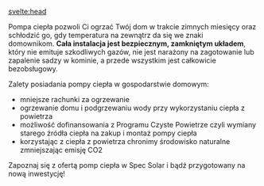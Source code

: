 <script lang="ts"></script>

<svelte:head>

  <title>Pompy ciepła | Specsolar.pl</title>
  <meta name="description" content="Opis musi być" />
</svelte:head>

Pompa ciepła pozwoli Ci ogrzać Twój dom w trakcie zimnych miesięcy oraz schłodzić go, gdy
temperatura na zewnątrz da się we znaki domownikom. **Cała instalacja jest bezpiecznym, zamkniętym
układem**, który nie emituje szkodliwych gazów, nie jest narażony na zagotowanie lub zapalenie sadzy w
kominie, a przede wszystkim jest całkowicie bezobsługowy.

Zalety posiadania pompy ciepła w gospodarstwie domowym:

- mniejsze rachunki za ogrzewanie
- ogrzewanie domu i podgrzewaniu wody przy wykorzystaniu ciepła z powietrza
- możliwość dofinansowania z Programu Czyste Powietrze czyli wymiany starego źródła ciepła na zakup i montaż pompy ciepła
- korzystając z ciepła z powietrza chronimy środowisko naturalne zmniejszając emisję CO2

Zapoznaj się z ofertą pomp ciepła w Spec Solar i bądź przygotowany na nową inwestycję!
